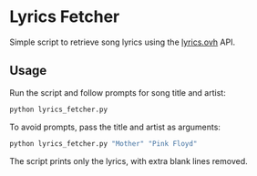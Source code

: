 # Lyrics Fetcher

Simple script to retrieve song lyrics using the [lyrics.ovh](https://lyrics.ovh) API.

## Usage

Run the script and follow prompts for song title and artist:

```bash
python lyrics_fetcher.py
```

To avoid prompts, pass the title and artist as arguments:

```bash
python lyrics_fetcher.py "Mother" "Pink Floyd"
```

The script prints only the lyrics, with extra blank lines removed.
